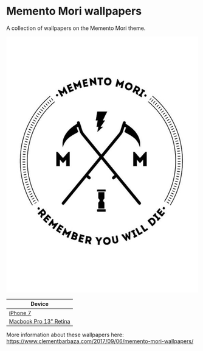 # Memento Mori wallpapers

A collection of wallpapers on the Memento Mori theme.

![Memento Mori](original.jpg)

| Device |
|--------|
| [iPhone 7](https://raw.githubusercontent.com/cba85/memento-mori-wallpapers/master/memento-mori-iphone7-wallpaper.jpg) |
| [Macbook Pro 13" Retina](https://raw.githubusercontent.com/cba85/memento-mori-wallpapers/master/memento-mori-macbook-pro-13-retina.jpg) |

More information about these wallpapers here: https://www.clementbarbaza.com/2017/09/06/memento-mori-wallpapers/
